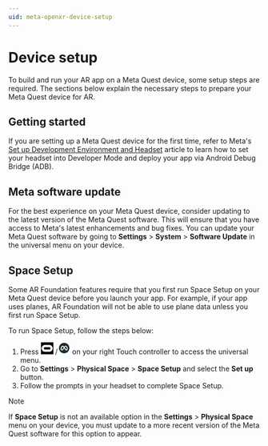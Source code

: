 ```yaml
---
uid: meta-openxr-device-setup
---
```

# Device setup

To build and run your AR app on a Meta Quest device, some setup steps are required. The sections below explain the necessary steps to prepare your Meta Quest device for AR.

## Getting started

If you are setting up a Meta Quest device for the first time, refer to Meta's [Set up Development Environment and Headset](https://developer.oculus.com/documentation/unity/unity-env-device-setup/) article to learn how to set your headset into Developer Mode and deploy your app via Android Debug Bridge (ADB).

## Meta software update

For the best experience on your Meta Quest device, consider updating to the latest version of the Meta Quest software. This will ensure that you have access to Meta's latest enhancements and bug fixes. You can update your Meta Quest software by going to **Settings** > **System** > **Software Update** in the universal menu on your device.

## Space Setup

Some AR Foundation features require that you first run Space Setup on your Meta Quest device before you launch your app. For example, if your app uses planes, AR Foundation will not be able to use plane data unless you first run Space Setup.

To run Space Setup, follow the steps below:

1. Press ![the universal menu button](images/universal-menu.png) /![the universal menu button](images/universal-menu-2.png) on your right Touch controller to access the universal menu.
2. Go to **Settings** > **Physical Space** > **Space Setup** and select the **Set up** button.
3. Follow the prompts in your headset to complete Space Setup.

> [!NOTE]
> If **Space Setup** is not an available option in the **Settings** > **Physical Space** menu on your device, you must update to a more recent version of the Meta Quest software for this option to appear.

